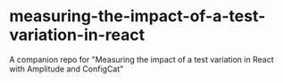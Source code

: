 # measuring-the-impact-of-a-test-variation-in-react
A companion repo for "Measuring the impact of a test variation in React with Amplitude and ConfigCat"
